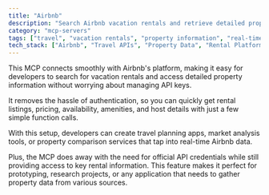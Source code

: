 ```yaml
---
title: "Airbnb"
description: "Search Airbnb vacation rentals and retrieve detailed property information without API keys. Streamline travel planning and property research."
category: "mcp-servers"
tags: ["travel", "vacation rentals", "property information", "real-time data", "integration"]
tech_stack: ["Airbnb", "Travel APIs", "Property Data", "Rental Platforms", "Data Aggregation"]
---
```


This MCP connects smoothly with Airbnb's platform, making it easy for developers to search for vacation rentals and access detailed property information without worrying about managing API keys. 

It removes the hassle of authentication, so you can quickly get rental listings, pricing, availability, amenities, and host details with just a few simple function calls.

With this setup, developers can create travel planning apps, market analysis tools, or property comparison services that tap into real-time Airbnb data.

Plus, the MCP does away with the need for official API credentials while still providing access to key rental information. This feature makes it perfect for prototyping, research projects, or any application that needs to gather property data from various sources.